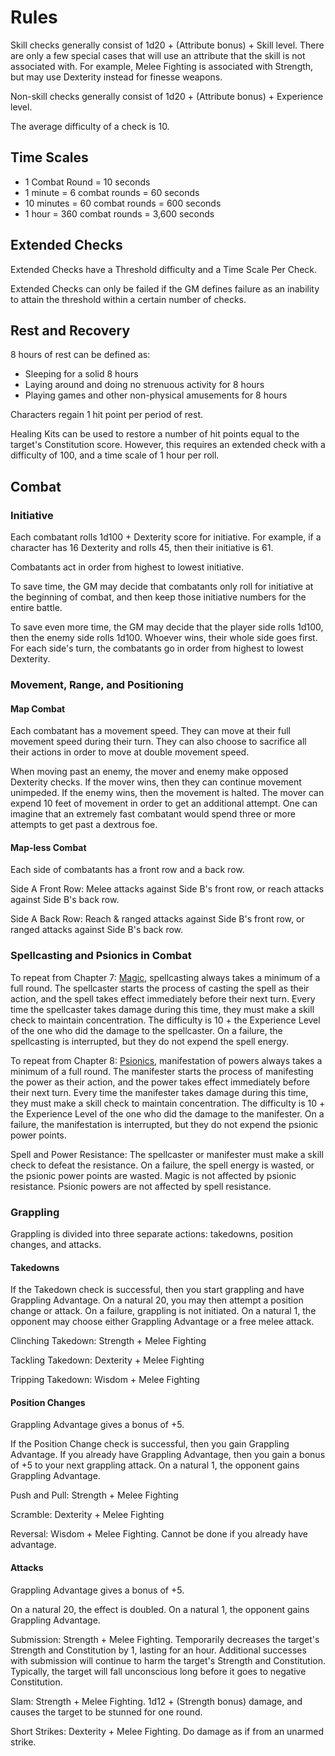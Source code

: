 # Rules

Skill checks generally consist of 1d20 + (Attribute bonus) + Skill level. There are only a few special cases that will use an attribute that the skill is not associated with. For example, Melee Fighting is associated with Strength, but may use Dexterity instead for finesse weapons.

Non-skill checks generally consist of 1d20 + (Attribute bonus) + Experience level.

The average difficulty of a check is 10.

## Time Scales

- 1 Combat Round = 10 seconds
- 1 minute = 6 combat rounds = 60 seconds
- 10 minutes = 60 combat rounds = 600 seconds
- 1 hour = 360 combat rounds = 3,600 seconds

## Extended Checks

Extended Checks have a Threshold difficulty and a Time Scale Per Check.

Extended Checks can only be failed if the GM defines failure as an inability to attain the threshold within a certain number of checks.

## Rest and Recovery

8 hours of rest can be defined as:

- Sleeping for a solid 8 hours
- Laying around and doing no strenuous activity for 8 hours
- Playing games and other non-physical amusements for 8 hours

Characters regain 1 hit point per period of rest.

Healing Kits can be used to restore a number of hit points equal to the target's Constitution score. However, this requires an extended check with a difficulty of 100, and a time scale of 1 hour per roll.

## Combat

### Initiative

Each combatant rolls 1d100 + Dexterity score for initiative. For example, if a character has 16 Dexterity and rolls 45, then their initiative is 61.

Combatants act in order from highest to lowest initiative.

To save time, the GM may decide that combatants only roll for initiative at the beginning of combat, and then keep those initiative numbers for the entire battle.

To save even more time, the GM may decide that the player side rolls 1d100, then the enemy side rolls 1d100. Whoever wins, their whole side goes first. For each side's turn, the combatants go in order from highest to lowest Dexterity.

### Movement, Range, and Positioning

#### Map Combat

Each combatant has a movement speed. They can move at their full movement speed during their turn. They can also choose to sacrifice all their actions in order to move at double movement speed.

When moving past an enemy, the mover and enemy make opposed Dexterity checks. If the mover wins, then they can continue movement unimpeded. If the enemy wins, then the movement is halted. The mover can expend 10 feet of movement in order to get an additional attempt. One can imagine that an extremely fast combatant would spend three or more attempts to get past a dextrous foe.

#### Map-less Combat

Each side of combatants has a front row and a back row.

Side A Front Row: Melee attacks against Side B's front row, or reach attacks against Side B's back row.

Side A Back Row: Reach & ranged attacks against Side B's front row, or ranged attacks against Side B's back row.

### Spellcasting and Psionics in Combat

To repeat from Chapter 7: [Magic](/Magic), spellcasting always takes a minimum of a full round. The spellcaster starts the process of casting the spell as their action, and the spell takes effect immediately before their next turn. Every time the spellcaster takes damage during this time, they must make a skill check to maintain concentration. The difficulty is 10 + the Experience Level of the one who did the damage to the spellcaster. On a failure, the spellcasting is interrupted, but they do not expend the spell energy.

To repeat from Chapter 8: [Psionics](/Psionics), manifestation of powers always takes a minimum of a full round. The manifester starts the process of manifesting the power as their action, and the power takes effect immediately before their next turn. Every time the manifester takes damage during this time, they must make a skill check to maintain concentration. The difficulty is 10 + the Experience Level of the one who did the damage to the manifester. On a failure, the manifestation is interrupted, but they do not expend the psionic power points.

Spell and Power Resistance: The spellcaster or manifester must make a skill check to defeat the resistance. On a failure, the spell energy is wasted, or the psionic power points are wasted. Magic is not affected by psionic resistance. Psionic powers are not affected by spell resistance.

### Grappling

Grappling is divided into three separate actions: takedowns, position changes, and attacks.

#### Takedowns

If the Takedown check is successful, then you start grappling and have Grappling Advantage. On a natural 20, you may then attempt a position change or attack. On a failure, grappling is not initiated. On a natural 1, the opponent may choose either Grappling Advantage or a free melee attack.

Clinching Takedown: Strength + Melee Fighting

Tackling Takedown: Dexterity + Melee Fighting

Tripping Takedown: Wisdom + Melee Fighting

#### Position Changes

Grappling Advantage gives a bonus of +5.

If the Position Change check is successful, then you gain Grappling Advantage. If you already have Grappling Advantage, then you gain a bonus of +5 to your next grappling attack. On a natural 1, the opponent gains Grappling Advantage.

Push and Pull: Strength + Melee Fighting

Scramble: Dexterity + Melee Fighting

Reversal: Wisdom + Melee Fighting. Cannot be done if you already have advantage.

#### Attacks

Grappling Advantage gives a bonus of +5.

On a natural 20, the effect is doubled. On a natural 1, the opponent gains Grappling Advantage.

Submission: Strength + Melee Fighting. Temporarily decreases the target's Strength and Constitution by 1, lasting for an hour. Additional successes with submission will continue to harm the target's Strength and Constitution. Typically, the target will fall unconscious long before it goes to negative Constitution.

Slam: Strength + Melee Fighting. 1d12 + (Strength bonus) damage, and causes the target to be stunned for one round.

Short Strikes: Dexterity + Melee Fighting. Do damage as if from an unarmed strike.
